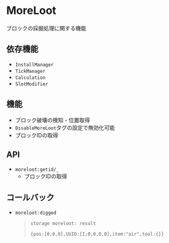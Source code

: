 # MoreLoot

ブロックの採掘処理に関する機能

## 依存機能
- `InstallManager`
- `TickManager`
- `Calculation`
- `SlotModifier`

## 機能
- ブロック破壊の検知・位置取得
- `DisableMoreLoot`タグの設定で無効化可能
- ブロックIDの取得

## API
- `moreloot:getid/_`  
  - ブロックIDの取得

## コールバック
- `moreloot:digged`
  > `storage moreloot: result`
  > ```mcfunction
  > {pos:[0,0,0],UUID:[I;0,0,0,0],item:"air",tool:{}}
  > ```